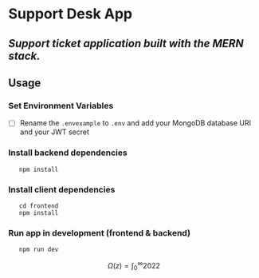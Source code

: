 # Support Desk App

## _Support ticket application built with the MERN stack._ 


## Usage

### Set Environment Variables

- [ ]  Rename the `.envexample` to `.env` and add your MongoDB database URI and your JWT secret

### Install backend dependencies

```
   npm install
```

### Install client dependencies

```
   cd frontend
   npm install
```

### Run app in development (frontend & backend)

```
   npm run dev
```

$$
\Omega(z) = \int_0^\infty 2022
$$
